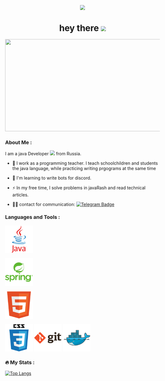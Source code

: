 <div id="header" align="center">
  <img src="https://media.giphy.com/media/M9gbBd9nbDrOTu1Mqx/giphy.gif" width="150"/>
  <h1>
  hey there
  <img src="https://media.giphy.com/media/hvRJCLFzcasrR4ia7z/giphy.gif" width="40px"/>
</h1>
</div>


<div align="center">
  <img src="https://media.giphy.com/media/dWesBcTLavkZuG35MI/giphy.gif" width="600" height="300"/>
</div>


### About Me :

I am a java Developer <img src="https://media.giphy.com/media/WUlplcMpOCEmTGBtBW/giphy.gif" width="30"> from Russia.
- :telescope:  I work as a programming teacher.  I teach schoolchildren and students the java language, while practicing writing prgograms at the same time

- :seedling: I'm learning to write bots for discord.

- :zap: In my free time, I solve problems in javaRash and read technical articles.

- 👨‍💻 contact for communication: <a href="https://t.me/aim_41tt" target="_blank">
    <img src="https://img.shields.io/badge/Telegram-blue?style=for-the-badge&logo=telegram&logoColor=white" height=15 alt="Telegram Badge"/>
  </a> 



### Languages and Tools :
<div>
  <img src="https://github.com/devicons/devicon/blob/master/icons/java/java-original-wordmark.svg" title="Java" alt="Java" width="90" height="90"/>&nbsp;

  <img src="https://github.com/devicons/devicon/blob/master/icons/spring/spring-original-wordmark.svg" title="Spring" alt="Spring" width="90" height="90"/>&nbsp;

  <img src="https://github.com/devicons/devicon/blob/master/icons/html5/html5-original.svg" title="HTML5" alt="HTML" width="90" height="90"/>&nbsp;

  <img src="https://github.com/devicons/devicon/blob/master/icons/css3/css3-original-wordmark.svg" title="CSS3" alt="CSS" width="90" height="90"/>

  <img src="https://github.com/devicons/devicon/blob/master/icons/git/git-original-wordmark.svg" title="Git" alt="Git" width="90" height="90"/>

  <img src="https://github.com/devicons/devicon/blob/master/icons/docker/docker-original.svg" title="Docker" alt="Docker" width="90" height="90"/>
</div>



### :fire: My Stats :
  [![Top Langs](https://github-readme-stats.vercel.app/api/top-langs/?username=aim-41tt&layout=compact&theme=vision-friendly-dark)](https://github.com/anuraghazra/github-readme-stats)
